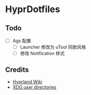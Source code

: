 # HyprDotfiles

## Todo

- [ ] Ags 配置
  - [ ] Launcher 修改为 uTool 同款风格
  - [ ] 修改 Notification 样式

## Credits

- [Hyprland Wiki](https://wiki.hyprland.org/)
- [XDG user directories](https://wiki.archlinux.org/title/XDG_user_directories)